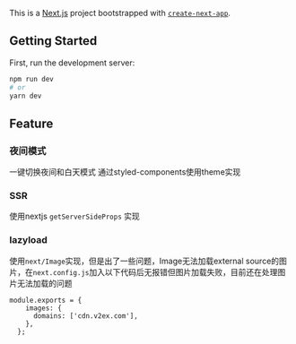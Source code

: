 This is a [Next.js](https://nextjs.org/) project bootstrapped with [`create-next-app`](https://github.com/vercel/next.js/tree/canary/packages/create-next-app).

## Getting Started

First, run the development server:

```bash
npm run dev
# or
yarn dev
```
## Feature

### 夜间模式

一键切换夜间和白天模式 通过styled-components使用theme实现

### SSR

使用nextjs `getServerSideProps` 实现
### lazyload

使用`next/Image`实现，但是出了一些问题，Image无法加载external source的图片，在`next.config.js`加入以下代码后无报错但图片加载失败，目前还在处理图片无法加载的问题
```
module.exports = {
    images: {
      domains: ['cdn.v2ex.com'],
    },
  };
```
